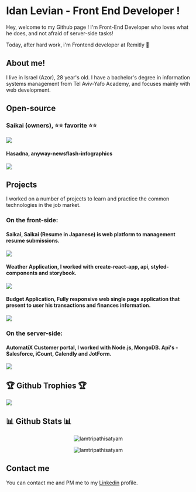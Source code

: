 # Idan Levian - Front End Developer !
Hey, welcome to my Github page !
I'm Front-End Developer who loves what he does, and not afraid of server-side tasks!

Today, after hard work, i'm Frontend developer at Remitly 🥂

## About me!
I live in Israel (Azor), 28 year's old.
I have a bachelor's degree in information systems management from Tel Aviv-Yafo Academy, and focuses mainly with web development.

## Open-source
### Saikai (owners), ⭐⭐ favorite ⭐⭐

<p>
  <a href="https://github.com/Saikai-oyo/Saikai" target="_blank">
    <img src="https://github-readme-stats.vercel.app/api/pin/?username=Saikai-oyo&repo=Saikai&theme=dark"/>
  </a>
</p>

#### Hasadna, anyway-newsflash-infographics

<p>
  <a href="https://github.com/hasadna/anyway-newsflash-infographics" target="_blank">
    <img src="https://github-readme-stats.vercel.app/api/pin/?username=hasadna&repo=anyway-newsflash-infographics&theme=dark"/>
  </a>
</p>


## Projects
I worked on a number of projects to learn and practice the common technologies in the job market.
### On the front-side:
#### Saikai, Saikai (Resume in Japanese) is web platform to management resume submissions.
<p>
  <a href="https://github.com/Saikai-oyo/Saikai" target="_blank">
    <img src="https://github-readme-stats.vercel.app/api/pin/?username=Saikai-oyo&repo=Saikai&theme=dark"/>
  </a>
</p>

#### Weather Application, I worked with create-react-app, api, styled-components and storybook.
<p>
  <a href="https://github.com/eidan66/Weather-Application" target="_blank">
    <img src="https://github-readme-stats.vercel.app/api/pin/?username=eidan66&repo=Weather-Application&theme=dark"/>
  </a>
</p>

#### Budget Application, Fully responsive web single page application that present to user his transactions and finances information.
<p>
  <a href="https://github.com/eidan66/Budget-Application" target="_blank">
    <img src="https://github-readme-stats.vercel.app/api/pin/?username=eidan66&repo=Budget-Application&theme=dark"/>
  </a>
</p>


### On the server-side:
#### AutomatiX Customer portal, I worked with Node.js, MongoDB. Api's - Salesforce, iCount, Calendly and JotForm.
<p>
  <a href="https://github.com/eidan66/Automatix" target="_blank">
    <img src="https://github-readme-stats.vercel.app/api/pin/?username=eidan66&repo=Automatix&theme=dark"/>
  </a>
</p>

## 🏆 Github Trophies 🏆
<p>
  <a href="https://github.com/ryo-ma/github-profile-trophy" target="_blank">
    <img src="https://github-profile-trophy.vercel.app/?username=eidan66&theme=darkone"/>
  </a>
</p>

## 📊 Github Stats 📊
<p align="center">
<img src="https://activity-graph.herokuapp.com/graph?username=eidan66&theme=xcode" alt="Iamtripathisatyam" />
</p>

<p align="center">
<img src="https://github-readme-stats.vercel.app/api?username=eidan66&show_icons=true&theme=dark" alt="Iamtripathisatyam" />
</p>

## Contact me
You can contact me and PM me to my [Linkedin](https://www.linkedin.com/in/idanlevian/) profile.
